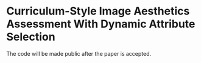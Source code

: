 # Curriculum-Style Image Aesthetics Assessment With Dynamic Attribute Selection

The code will be made public after the paper is accepted.
